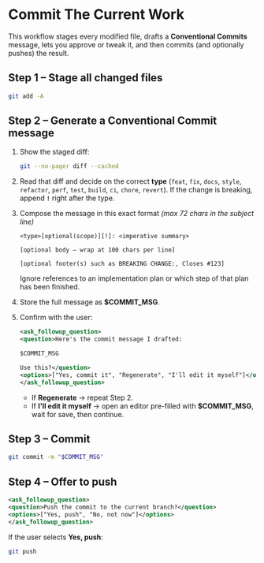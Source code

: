 # Commit The Current Work

This workflow stages every modified file, drafts a **Conventional Commits** message, lets you approve or tweak it, and then commits (and optionally pushes) the result.

## Step 1 – Stage all changed files

```bash
git add -A
```

## Step 2 – Generate a Conventional Commit message

1. Show the staged diff:

   ```bash
   git --no-pager diff --cached
   ```

2. Read that diff and decide on the correct **type**
   (`feat`, `fix`, `docs`, `style`, `refactor`, `perf`, `test`,
   `build`, `ci`, `chore`, `revert`).
   If the change is breaking, append **`!`** right after the type.

3. Compose the message in this exact format
   _(max 72 chars in the subject line)_

   ```text
   <type>[optional(scope)][!]: <imperative summary>

   [optional body – wrap at 100 chars per line]

   [optional footer(s) such as BREAKING CHANGE:, Closes #123]
   ```

   Ignore references to an implementation plan or which step of that plan has been finished.

4. Store the full message as **\$COMMIT_MSG**.

5. Confirm with the user:

   ```xml
   <ask_followup_question>
   <question>Here's the commit message I drafted:

   $COMMIT_MSG

   Use this?</question>
   <options>["Yes, commit it", "Regenerate", "I'll edit it myself"]</options>
   </ask_followup_question>
   ```

   - If **Regenerate** → repeat Step 2.
   - If **I'll edit it myself** → open an editor pre-filled with
     **\$COMMIT_MSG**, wait for save, then continue.

## Step 3 – Commit

```bash
git commit -m "$COMMIT_MSG"
```

## Step 4 – Offer to push

```xml
<ask_followup_question>
<question>Push the commit to the current branch?</question>
<options>["Yes, push", "No, not now"]</options>
</ask_followup_question>
```

If the user selects **Yes, push**:

```bash
git push
```

